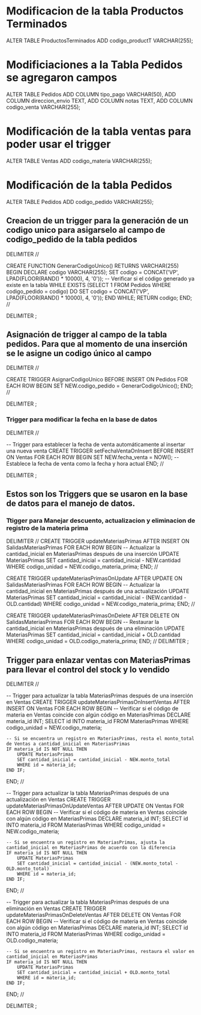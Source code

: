 # Modificacion de la tabla Productos Terminados

ALTER TABLE ProductosTerminados
ADD codigo_productT VARCHAR(255);


# Modificiaciones a la Tabla Pedidos se agregaron campos 

ALTER TABLE Pedidos
ADD COLUMN tipo_pago VARCHAR(50),
ADD COLUMN direccion_envio TEXT,
ADD COLUMN notas TEXT,
ADD COLUMN codigo_venta VARCHAR(255);


# Modificación de la tabla ventas para poder usar el trigger
ALTER TABLE Ventas
ADD codigo_materia VARCHAR(255);

# Modificación de la tabla Pedidos 

ALTER TABLE Pedidos
ADD codigo_pedido VARCHAR(255);

## Creacion de un trigger para la generación de un codigo unico para asigarselo al campo de codigo_pedido de la tabla pedidos

DELIMITER //

CREATE FUNCTION GenerarCodigoUnico() RETURNS VARCHAR(255)
BEGIN
  DECLARE codigo VARCHAR(255);
  SET codigo = CONCAT('VP', LPAD(FLOOR(RAND() * 10000), 4, '0'));
  -- Verificar si el código generado ya existe en la tabla
  WHILE EXISTS (SELECT 1 FROM Pedidos WHERE codigo_pedido = codigo) DO
    SET codigo = CONCAT('VP', LPAD(FLOOR(RAND() * 10000), 4, '0'));
  END WHILE;
  RETURN codigo;
END;
//

DELIMITER ;

## Asignación de trigger al campo de la tabla pedidos. Para que al momento de una inserción se le asigne un codigo único al campo

DELIMITER //

CREATE TRIGGER AsignarCodigoUnico
BEFORE INSERT ON Pedidos
FOR EACH ROW
BEGIN
  SET NEW.codigo_pedido = GenerarCodigoUnico();
END;
//

DELIMITER ;


### Trigger para modificar la fecha en la base de datos 

DELIMITER //

-- Trigger para establecer la fecha de venta automáticamente al insertar una nueva venta
CREATE TRIGGER setFechaVentaOnInsert
BEFORE INSERT ON Ventas
FOR EACH ROW
BEGIN
    SET NEW.fecha_venta = NOW(); -- Establece la fecha de venta como la fecha y hora actual
END;
//

DELIMITER ;


## Estos son los Triggers que se usaron en la base de datos para el manejo de datos.

###  Ttigger para Manejar descuento, actualizacion y eliminacion de registro de la materia prima
DELIMITER //
CREATE TRIGGER updateMateriasPrimas
AFTER INSERT ON SalidasMateriasPrimas
FOR EACH ROW
BEGIN
    -- Actualizar la cantidad_inicial en MateriasPrimas después de una inserción
    UPDATE MateriasPrimas
    SET cantidad_inicial = cantidad_inicial - NEW.cantidad
    WHERE codigo_unidad = NEW.codigo_materia_prima;
END;
//

CREATE TRIGGER updateMateriasPrimasOnUpdate
AFTER UPDATE ON SalidasMateriasPrimas
FOR EACH ROW
BEGIN
    -- Actualizar la cantidad_inicial en MateriasPrimas después de una actualización
    UPDATE MateriasPrimas
    SET cantidad_inicial = cantidad_inicial - (NEW.cantidad - OLD.cantidad)
    WHERE codigo_unidad = NEW.codigo_materia_prima;
END;
//

CREATE TRIGGER updateMateriasPrimasOnDelete
AFTER DELETE ON SalidasMateriasPrimas
FOR EACH ROW
BEGIN
    -- Restaurar la cantidad_inicial en MateriasPrimas después de una eliminación
    UPDATE MateriasPrimas
    SET cantidad_inicial = cantidad_inicial + OLD.cantidad
    WHERE codigo_unidad = OLD.codigo_materia_prima;
END;
//
DELIMITER ;




## Trigger para enlazar ventas con MateriasPrimas para llevar el control del stock y lo vendido

DELIMITER //

-- Trigger para actualizar la tabla MateriasPrimas después de una inserción en Ventas
CREATE TRIGGER updateMateriasPrimasOnInsertVentas
AFTER INSERT ON Ventas
FOR EACH ROW
BEGIN
    -- Verificar si el código de materia en Ventas coincide con algún código en MateriasPrimas
    DECLARE materia_id INT;
    SELECT id INTO materia_id FROM MateriasPrimas WHERE codigo_unidad = NEW.codigo_materia;

    -- Si se encuentra un registro en MateriasPrimas, resta el monto_total de Ventas a cantidad_inicial en MateriasPrimas
    IF materia_id IS NOT NULL THEN
        UPDATE MateriasPrimas
        SET cantidad_inicial = cantidad_inicial - NEW.monto_total
        WHERE id = materia_id;
    END IF;
END;
//

-- Trigger para actualizar la tabla MateriasPrimas después de una actualización en Ventas
CREATE TRIGGER updateMateriasPrimasOnUpdateVentas
AFTER UPDATE ON Ventas
FOR EACH ROW
BEGIN
    -- Verificar si el código de materia en Ventas coincide con algún código en MateriasPrimas
    DECLARE materia_id INT;
    SELECT id INTO materia_id FROM MateriasPrimas WHERE codigo_unidad = NEW.codigo_materia;

    -- Si se encuentra un registro en MateriasPrimas, ajusta la cantidad_inicial en MateriasPrimas de acuerdo con la diferencia
    IF materia_id IS NOT NULL THEN
        UPDATE MateriasPrimas
        SET cantidad_inicial = cantidad_inicial - (NEW.monto_total - OLD.monto_total)
        WHERE id = materia_id;
    END IF;
END;
//

-- Trigger para actualizar la tabla MateriasPrimas después de una eliminación en Ventas
CREATE TRIGGER updateMateriasPrimasOnDeleteVentas
AFTER DELETE ON Ventas
FOR EACH ROW
BEGIN
    -- Verificar si el código de materia en Ventas coincide con algún código en MateriasPrimas
    DECLARE materia_id INT;
    SELECT id INTO materia_id FROM MateriasPrimas WHERE codigo_unidad = OLD.codigo_materia;

    -- Si se encuentra un registro en MateriasPrimas, restaura el valor en cantidad_inicial en MateriasPrimas
    IF materia_id IS NOT NULL THEN
        UPDATE MateriasPrimas
        SET cantidad_inicial = cantidad_inicial + OLD.monto_total
        WHERE id = materia_id;
    END IF;
END;
//

DELIMITER ;



